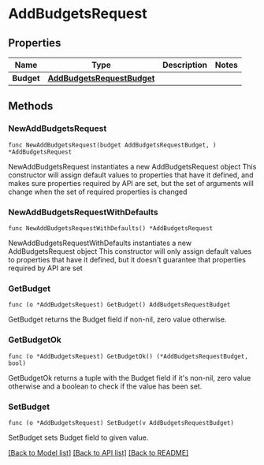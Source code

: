 # AddBudgetsRequest

## Properties

Name | Type | Description | Notes
------------ | ------------- | ------------- | -------------
**Budget** | [**AddBudgetsRequestBudget**](AddBudgetsRequestBudget.md) |  | 

## Methods

### NewAddBudgetsRequest

`func NewAddBudgetsRequest(budget AddBudgetsRequestBudget, ) *AddBudgetsRequest`

NewAddBudgetsRequest instantiates a new AddBudgetsRequest object
This constructor will assign default values to properties that have it defined,
and makes sure properties required by API are set, but the set of arguments
will change when the set of required properties is changed

### NewAddBudgetsRequestWithDefaults

`func NewAddBudgetsRequestWithDefaults() *AddBudgetsRequest`

NewAddBudgetsRequestWithDefaults instantiates a new AddBudgetsRequest object
This constructor will only assign default values to properties that have it defined,
but it doesn't guarantee that properties required by API are set

### GetBudget

`func (o *AddBudgetsRequest) GetBudget() AddBudgetsRequestBudget`

GetBudget returns the Budget field if non-nil, zero value otherwise.

### GetBudgetOk

`func (o *AddBudgetsRequest) GetBudgetOk() (*AddBudgetsRequestBudget, bool)`

GetBudgetOk returns a tuple with the Budget field if it's non-nil, zero value otherwise
and a boolean to check if the value has been set.

### SetBudget

`func (o *AddBudgetsRequest) SetBudget(v AddBudgetsRequestBudget)`

SetBudget sets Budget field to given value.



[[Back to Model list]](../README.md#documentation-for-models) [[Back to API list]](../README.md#documentation-for-api-endpoints) [[Back to README]](../README.md)


